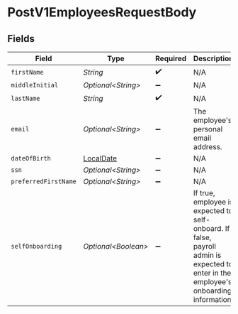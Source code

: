 # PostV1EmployeesRequestBody


## Fields

| Field                                                                                                                                | Type                                                                                                                                 | Required                                                                                                                             | Description                                                                                                                          |
| ------------------------------------------------------------------------------------------------------------------------------------ | ------------------------------------------------------------------------------------------------------------------------------------ | ------------------------------------------------------------------------------------------------------------------------------------ | ------------------------------------------------------------------------------------------------------------------------------------ |
| `firstName`                                                                                                                          | *String*                                                                                                                             | :heavy_check_mark:                                                                                                                   | N/A                                                                                                                                  |
| `middleInitial`                                                                                                                      | *Optional\<String>*                                                                                                                  | :heavy_minus_sign:                                                                                                                   | N/A                                                                                                                                  |
| `lastName`                                                                                                                           | *String*                                                                                                                             | :heavy_check_mark:                                                                                                                   | N/A                                                                                                                                  |
| `email`                                                                                                                              | *Optional\<String>*                                                                                                                  | :heavy_minus_sign:                                                                                                                   | The employee's personal email address.                                                                                               |
| `dateOfBirth`                                                                                                                        | [LocalDate](https://docs.oracle.com/javase/8/docs/api/java/time/LocalDate.html)                                                      | :heavy_minus_sign:                                                                                                                   | N/A                                                                                                                                  |
| `ssn`                                                                                                                                | *Optional\<String>*                                                                                                                  | :heavy_minus_sign:                                                                                                                   | N/A                                                                                                                                  |
| `preferredFirstName`                                                                                                                 | *Optional\<String>*                                                                                                                  | :heavy_minus_sign:                                                                                                                   | N/A                                                                                                                                  |
| `selfOnboarding`                                                                                                                     | *Optional\<Boolean>*                                                                                                                 | :heavy_minus_sign:                                                                                                                   | If true, employee is expected to self-onboard. If false, payroll admin is expected to enter in the employee's onboarding information |